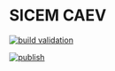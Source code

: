 # SICEM CAEV

[![build validation](https://github.com/4089268/SICEM5_Caev/actions/workflows/build-validation.yml/badge.svg)](https://github.com/4089268/SICEM5_Caev/actions/workflows/build-validation.yml)

[![publish](https://github.com/4089268/SICEM5_Caev/actions/workflows/publish.yml/badge.svg?branch=main)](https://github.com/4089268/SICEM5_Caev/actions/workflows/publish.yml)
